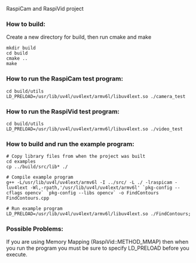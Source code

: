 RaspiCam and RaspiVid project

### How to build:
Create a new directory for build, then run cmake and make
```
mkdir build
cd build
cmake ..
make
```

### How to run the RaspiCam test program:
```
cd build/utils
LD_PRELOAD=/usr/lib/uv4l/uv4lext/armv6l/libuv4lext.so ./camera_test
```

### How to run the RaspiVid test program:
```
cd build/utils
LD_PRELOAD=/usr/lib/uv4l/uv4lext/armv6l/libuv4lext.so ./video_test
```

### How to build and run the example program:
```
# Copy library files from when the project was built
cd examples
cp ../build/src/lib* ./

# Compile example program
g++ -L/usr/lib/uv4l/uv4lext/armv6l -I ../src/ -L ./ -lraspicam -luv4lext -Wl,-rpath,'/usr/lib/uv4l/uv4lext/armv6l' `pkg-config --cflags opencv` `pkg-config --libs opencv` -o FindContours FindContours.cpp

# Run example program
LD_PRELOAD=/usr/lib/uv4l/uv4lext/armv6l/libuv4lext.so ./FindContours;
```

### Possible Problems:
If you are using Memory Mapping (RaspiVid::METHOD_MMAP) then when you run the program you must be sure to specify LD_PRELOAD before you execute.
